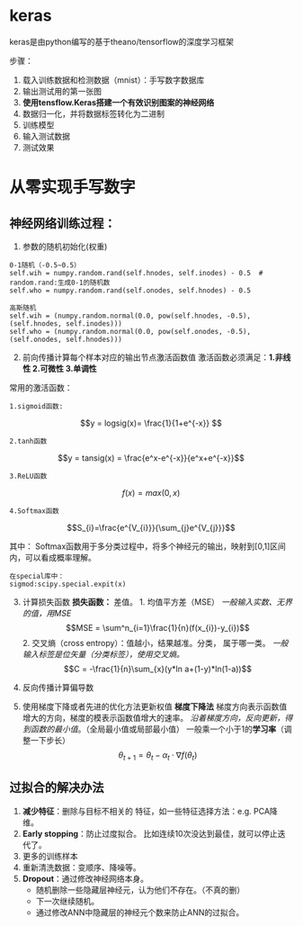 # keras

keras是由python编写的基于theano/tensorflow的深度学习框架

步骤：
1. 载入训练数据和检测数据（mnist）：手写数字数据库
2. 输出测试用的第一张图
3. **使用tensflow.Keras搭建一个有效识别图案的神经网络**
4. 数据归一化，并将数据标签转化为二进制
5. 训练模型
6. 输入测试数据
7. 测试效果

# 从零实现手写数字
## 神经网络训练过程：
1. 参数的随机初始化(权重)
```
0-1随机（-0.5~0.5）
self.wih = numpy.random.rand(self.hnodes, self.inodes) - 0.5  # random.rand:生成0-1的随机数  
self.who = numpy.random.rand(self.onodes, self.hnodes) - 0.5

高斯随机
self.wih = (numpy.random.normal(0.0, pow(self.hnodes, -0.5), (self.hnodes, self.inodes)))  
self.who = (numpy.random.normal(0.0, pow(self.onodes, -0.5), (self.onodes, self.hnodes)))
```

2. 前向传播计算每个样本对应的输出节点激活函数值
     激活函数必须满足：**1.非线性 2.可微性 3.单调性**

  常用的激活函数：
    
    1.sigmoid函数:

$$y = logsig(x)= \frac{1}{1+e^{-x}} $$

    2.tanh函数
    
$$y = tansig(x) = \frac{e^x-e^{-x}}{e^x+e^{-x}}$$
    
    3.ReLU函数
$$f(x) = max(0,x) $$

    4.Softmax函数
$$S_{i}=\frac{e^{V_{i}}}{\sum_{j}e^{V_{j}}}$$

其中： Softmax函数用于多分类过程中，将多个神经元的输出，映射到[0,1]区间内，可以看成概率理解。
```
在special库中：
sigmod:scipy.special.expit(x)
```

3. 计算损失函数
     **损失函数：** 差值。
        1. 均值平方差（MSE）
         *一般输入实数、无界的值，用MSE*
$$MSE = \sum^n_{i=1}\frac{1}{n}(f(x_{i})-y_{i})$$
        2. 交叉熵（cross entropy）：值越小，结果越准。分类， 属于哪一类。
         *一般输入标签是位矢量（分类标签），使用交叉熵。*
$$C = -\frac{1}{n}\sum_{x}(y*ln a+(1-y)*ln(1-a))$$

4. 反向传播计算偏导数
5. 使用梯度下降或者先进的优化方法更新权值
     **梯度下降法**
     梯度方向表示函数值增大的方向，梯度的模表示函数值增大的速率。
     *沿着梯度方向，反向更新，得到函数的最小值*。（全局最小值或局部最小值）
     一般乘一个小于1的**学习率**（调整一下步长）
$$\theta_{t+1} = \theta_t - \alpha_t \cdot \nabla f(\theta_t)$$



##  过拟合的解决办法
1. **减少特征**：删除与目标不相关的 特征，如一些特征选择方法：e.g. PCA降维。
2. **Early stopping**：防止过度拟合。 比如连续10次没达到最佳，就可以停止迭代了。
3. 更多的训练样本
4. 重新清洗数据：变顺序、降噪等。
5. **Dropout**：通过修改神经网络本身。
    -  随机删除一些隐藏层神经元，认为他们不存在。（不真的删）
    - 下一次继续随机。
    - 通过修改ANN中隐藏层的神经元个数来防止ANN的过拟合。
